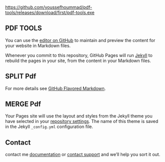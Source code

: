 https://github.com/youssefhoummad/pdf-tools/releases/download/first/pdf-tools.exe
## PDF TOOLS

You can use the [editor on GitHub](https://github.com/youssefhoummad/pdf-tools/edit/main/README.md) to maintain and preview the content for your website in Markdown files.

Whenever you commit to this repository, GitHub Pages will run [Jekyll](https://jekyllrb.com/) to rebuild the pages in your site, from the content in your Markdown files.

## SPLIT Pdf
For more details see [GitHub Flavored Markdown](https://guides.github.com/features/mastering-markdown/).

## MERGE Pdf

Your Pages site will use the layout and styles from the Jekyll theme you have selected in your [repository settings](https://github.com/youssefhoummad/pdf-tools/settings). The name of this theme is saved in the Jekyll `_config.yml` configuration file.

## Contact

contact me [documentation](https://www.github.com/youssefhoummad/) or [contact support](https://github.com/contact) and we’ll help you sort it out.
